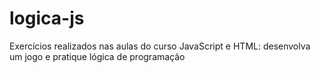 # logica-js
Exercícios realizados nas aulas do curso JavaScript e HTML: desenvolva um jogo e pratique lógica de programação
